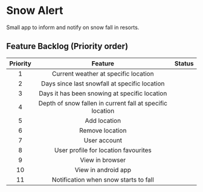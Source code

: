 # Snow Alert
Small app to inform and notify on snow fall in resorts.

## Feature Backlog (Priority order)
| Priority | Feature                                                   | Status |
|:--------:|:---------------------------------------------------------:|:------:|
| 1        | Current weather at specific location                      |        |
| 2        | Days since last snowfall at specific location             |        |
| 3        | Days it has been snowing at specific location             |        |
| 4        | Depth of snow fallen in current fall at specific location |        |
| 5        | Add location                                              |        |
| 6        | Remove location                                           |        |
| 7        | User account                                              |        |
| 8        | User profile for location favourites                      |        |
| 9        | View in browser                                           |        |
| 10       | View in android app                                       |        |
| 11       | Notification when snow starts to fall                     |        |
